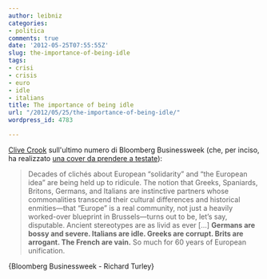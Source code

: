 ```yaml
---
author: leibniz
categories:
- politica
comments: true
date: '2012-05-25T07:55:55Z'
slug: the-importance-of-being-idle
tags:
- crisi
- crisis
- euro
- idle
- italians
title: The importance of being idle
url: "/2012/05/25/the-importance-of-being-idle/"
wordpress_id: 4783

---
```

[Clive Crook](http://www.businessweek.com/articles/2012-05-24/who-lost-the-euro) sull'ultimo numero di Bloomberg Businessweek (che, per inciso, ha realizzato [una cover da prendere a testate](http://richardturley.tumblr.com/post/23670064280/bang-head-here-euro-crisis-special-edition)):


> Decades of clichés about European “solidarity” and “the European idea” are being held up to ridicule. The notion that Greeks, Spaniards, Britons, Germans, and Italians are instinctive partners whose commonalities transcend their cultural differences and historical enmities—that “Europe” is a real community, not just a heavily worked-over blueprint in Brussels—turns out to be, let’s say, disputable. Ancient stereotypes are as livid as ever [...] **Germans are bossy and severe. Italians are idle. Greeks are corrupt. Brits are arrogant. The French are vain.** So much for 60 years of European unification.


{Bloomberg Businessweek - Richard Turley}
